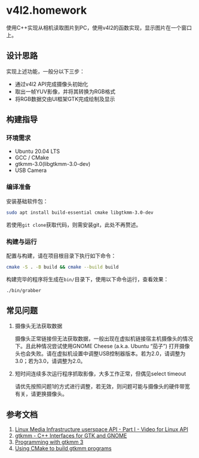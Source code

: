 # v4l2.homework

使用C++实现从相机读取图片到PC，使用v4l2的函数实现，显示图片在一个窗口上。

## 设计思路

实现上述功能，一般分以下三步：

- 通过v4l2 API完成摄像头初始化
- 取出一帧YUV影像，并将其转换为RGB格式
- 将RGB数据交由UI框架GTK完成绘制及显示

## 构建指导

### 环境需求

- Ubuntu 20.04 LTS
- GCC / CMake
- gtkmm-3.0(libgtkmm-3.0-dev)
- USB Camera

### 编译准备

安装基础软件包：

```bash
sudo apt install build-essential cmake libgtkmm-3.0-dev 
```

若使用`git clone`获取代码，则需安装git，此处不再赘述。

### 构建与运行

配置与构建，请在项目根目录下执行如下命令：

```bash
cmake -S . -B build && cmake --build build
```

构建完毕的程序将生成在`bin/`目录下，使用以下命令运行，查看效果：

```bash
./bin/grabber
```

## 常见问题

1. 摄像头无法获取数据

    摄像头正常链接但无法获取数据，一般出现在虚拟机链接宿主机摄像头的情况下。且此种情况尝试使用GNOME Cheese (a.k.a. Ubuntu “茄子”) 打开摄像头也会失败。请在虚拟机设置中调整USB控制器版本。若为2.0，请调整为3.0；若为3.0，请调整为2.0。

2. 短时间连续多次运行程序抓取影像，大多工作正常，但偶见select timeout

    请优先按照问题1的方式进行调整，若无效，则问题可能与摄像头的硬件带宽有关，请更换摄像头。

## 参考文档

1. [Linux Media Infrastructure userspace API - Part I - Video for Linux API](https://linuxtv.org/downloads/v4l-dvb-apis-new/userspace-api/v4l/v4l2.html)
2. [gtkmm - C++ Interfaces for GTK and GNOME](https://www.gtkmm.org/en/index.html)
3. [Programming with gtkmm 3](https://developer-old.gnome.org/gtkmm-tutorial/3.24/index.html.en)
4. [Using CMake to build gtkmm programs](https://wiki.gnome.org/Projects/gtkmm/UsingCMake)
